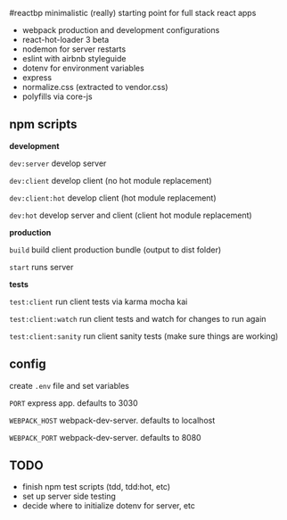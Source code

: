 #reactbp
minimalistic (really) starting point for full stack react apps

- webpack production and development configurations
- react-hot-loader 3 beta
- nodemon for server restarts
- eslint with airbnb styleguide
- dotenv for environment variables
- express
- normalize.css (extracted to vendor.css)
- polyfills via core-js

## npm scripts
**development**

`dev:server` develop server

`dev:client` develop client (no hot module replacement)

`dev:client:hot` develop client (hot module replacement)

`dev:hot` develop server and client (client hot module replacement)

**production**

`build` build client production bundle (output to dist folder)

`start` runs server

**tests**

`test:client` run client tests via karma mocha kai

`test:client:watch` run client tests and watch for changes to run again

`test:client:sanity` run client sanity tests (make sure things are working)

## config
create `.env` file and set variables

`PORT` express app. defaults to 3030

`WEBPACK_HOST` webpack-dev-server. defaults to localhost

`WEBPACK_PORT` webpack-dev-server. defaults to 8080

## TODO

- finish npm test scripts (tdd, tdd:hot, etc)
- set up server side testing
- decide where to initialize dotenv for server, etc
